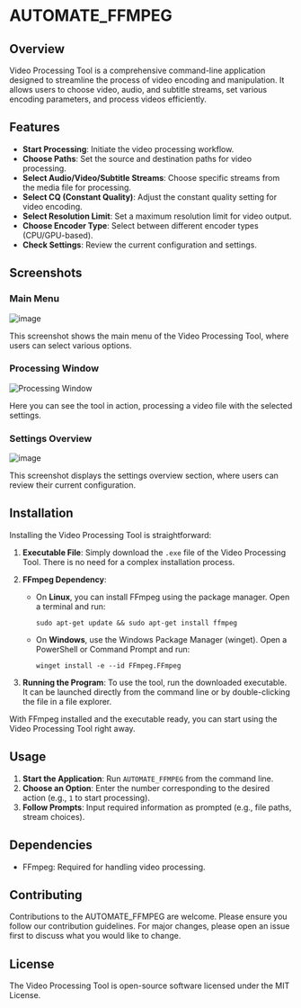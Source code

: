 # AUTOMATE_FFMPEG

## Overview

Video Processing Tool is a comprehensive command-line application designed to streamline the process of video encoding and manipulation. It allows users to choose video, audio, and subtitle streams, set various encoding parameters, and process videos efficiently.

## Features

- **Start Processing**: Initiate the video processing workflow.
- **Choose Paths**: Set the source and destination paths for video processing.
- **Select Audio/Video/Subtitle Streams**: Choose specific streams from the media file for processing.
- **Select CQ (Constant Quality)**: Adjust the constant quality setting for video encoding.
- **Select Resolution Limit**: Set a maximum resolution limit for video output.
- **Choose Encoder Type**: Select between different encoder types (CPU/GPU-based).
- **Check Settings**: Review the current configuration and settings.

## Screenshots

### Main Menu

![image](https://github.com/dam2452/AUTOMATE_FFMPEG/assets/81230036/ecab20ef-4969-40dc-b26d-da6303e852e5)

This screenshot shows the main menu of the Video Processing Tool, where users can select various options.

### Processing Window

![Processing Window](url-to-screenshot-of-processing-window)

Here you can see the tool in action, processing a video file with the selected settings.

### Settings Overview

![image](https://github.com/dam2452/AUTOMATE_FFMPEG/assets/81230036/cb92d9f8-9d6e-4da3-b7a0-93282c87b750)

This screenshot displays the settings overview section, where users can review their current configuration.



## Installation

Installing the Video Processing Tool is straightforward:

1. **Executable File**: Simply download the `.exe` file of the Video Processing Tool. There is no need for a complex installation process.

2. **FFmpeg Dependency**:
   - On **Linux**, you can install FFmpeg using the package manager. Open a terminal and run:
     ```
     sudo apt-get update && sudo apt-get install ffmpeg
     ```
   - On **Windows**, use the Windows Package Manager (winget). Open a PowerShell or Command Prompt and run:
     ```
     winget install -e --id FFmpeg.FFmpeg
     ```

3. **Running the Program**: To use the tool, run the downloaded executable. It can be launched directly from the command line or by double-clicking the file in a file explorer.

With FFmpeg installed and the executable ready, you can start using the Video Processing Tool right away.

## Usage

1. **Start the Application**: Run `AUTOMATE_FFMPEG` from the command line.
2. **Choose an Option**: Enter the number corresponding to the desired action (e.g., `1` to start processing).
3. **Follow Prompts**: Input required information as prompted (e.g., file paths, stream choices).

## Dependencies

- FFmpeg: Required for handling video processing.

## Contributing

Contributions to the AUTOMATE_FFMPEG are welcome. Please ensure you follow our contribution guidelines. For major changes, please open an issue first to discuss what you would like to change.

## License

The Video Processing Tool is open-source software licensed under the MIT License.
